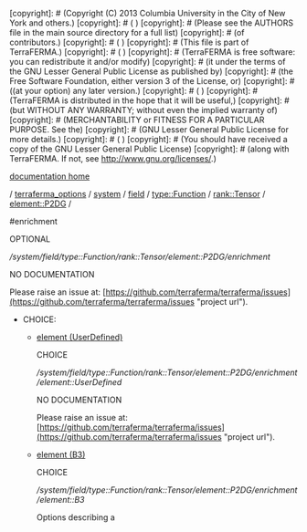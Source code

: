 [copyright]: # (Copyright (C) 2013 Columbia University in the City of New York and others.)
[copyright]: # ( )
[copyright]: # (Please see the AUTHORS file in the main source directory for a full list)
[copyright]: # (of contributors.)
[copyright]: # ( )
[copyright]: # (This file is part of TerraFERMA.)
[copyright]: # ( )
[copyright]: # (TerraFERMA is free software: you can redistribute it and/or modify)
[copyright]: # (it under the terms of the GNU Lesser General Public License as published by)
[copyright]: # (the Free Software Foundation, either version 3 of the License, or)
[copyright]: # ((at your option) any later version.)
[copyright]: # ( )
[copyright]: # (TerraFERMA is distributed in the hope that it will be useful,)
[copyright]: # (but WITHOUT ANY WARRANTY; without even the implied warranty of)
[copyright]: # (MERCHANTABILITY or FITNESS FOR A PARTICULAR PURPOSE. See the)
[copyright]: # (GNU Lesser General Public License for more details.)
[copyright]: # ( )
[copyright]: # (You should have received a copy of the GNU Lesser General Public License)
[copyright]: # (along with TerraFERMA. If not, see <http://www.gnu.org/licenses/>.)

[documentation home](https://github.com/terraferma/terraferma/wiki/Documentation)

/ [terraferma_options](../../../../../../terraferma_options.md) / [system](../../../../../system.md) / [field](../../../../field.md) / [type::Function](../../../type__Function.md) / [rank::Tensor](../../rank__Tensor.md) / [element::P2DG](../element__P2DG.md) /

#enrichment

OPTIONAL 

*/system/field/type::Function/rank::Tensor/element::P2DG/enrichment*

NO DOCUMENTATION

Please raise an issue at: [https://github.com/terraferma/terraferma/issues](https://github.com/terraferma/terraferma/issues "project url").

* CHOICE:
    * [element (UserDefined)](enrichment/element__UserDefined.md "child")

        CHOICE 

        */system/field/type::Function/rank::Tensor/element::P2DG/enrichment/element::UserDefined*

        NO DOCUMENTATION

        Please raise an issue at: [https://github.com/terraferma/terraferma/issues](https://github.com/terraferma/terraferma/issues "project url").

    * [element (B3)](enrichment/element__B3.md "child")

        CHOICE 

        */system/field/type::Function/rank::Tensor/element::P2DG/enrichment/element::B3*

        Options describing a

[autogenerated]: # (This file was automatically generated from the schema file:/home/cwilson/repos/github/TerraFERMA/TerraFERMA/buckettools/schemas/element.rng.)


